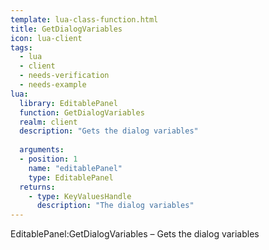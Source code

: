 ```yaml
---
template: lua-class-function.html
title: GetDialogVariables
icon: lua-client
tags:
  - lua
  - client
  - needs-verification
  - needs-example
lua:
  library: EditablePanel
  function: GetDialogVariables
  realm: client
  description: "Gets the dialog variables"
  
  arguments:
  - position: 1
    name: "editablePanel"
    type: EditablePanel
  returns:
    - type: KeyValuesHandle
      description: "The dialog variables"
---
```


<div class="lua__search__keywords">
EditablePanel:GetDialogVariables &#x2013; Gets the dialog variables
</div>

